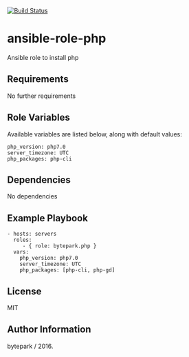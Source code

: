 [![Build Status](https://travis-ci.org/bytepark/ansible-role-php.svg?branch=master)](https://travis-ci.org/bytepark/ansible-role-php)

ansible-role-php
=========

Ansible role to install php

Requirements
------------

No further requirements

Role Variables
--------------

Available variables are listed below, along with default values:
	
	php_version: php7.0
	server_timezone: UTC
	php_packages: php-cli

Dependencies
------------

No dependencies

Example Playbook
----------------

    - hosts: servers
      roles:
         - { role: bytepark.php }
      vars:
        php_version: php7.0
		server_timezone: UTC
		php_packages: [php-cli, php-gd]

License
-------

MIT

Author Information
------------------

bytepark / 2016.

